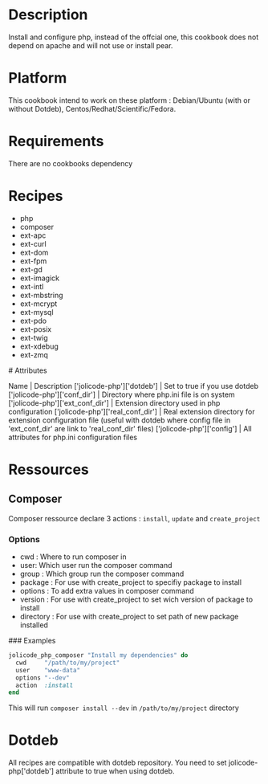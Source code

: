 # Description

Install and configure php, instead of the offcial one, this cookbook does not depend on apache and will not use or install pear.

# Platform

This cookbook intend to work on these platform : Debian/Ubuntu (with or without Dotdeb), Centos/Redhat/Scientific/Fedora.

# Requirements

There are no cookbooks dependency 

# Recipes

*  php
*  composer
*  ext-apc
*  ext-curl
*  ext-dom
*  ext-fpm
*  ext-gd
*  ext-imagick
*  ext-intl
*  ext-mbstring
*  ext-mcrypt
*  ext-mysql
*  ext-pdo
*  ext-posix
*  ext-twig
*  ext-xdebug
*  ext-zmq

# Attributes

Name | Description
['jolicode-php']['dotdeb'] | Set to true if you use dotdeb
['jolicode-php']['conf_dir'] | Directory where php.ini file is on system
['jolicode-php']['ext_conf_dir'] | Extension directory used in php configuration
['jolicode-php']['real_conf_dir'] | Real extension directory for extension configuration file (useful with dotdeb where config file in 'ext_conf_dir' are link to 'real_conf_dir' files)
['jolicode-php']['config'] | All attributes for php.ini configuration files

# Ressources

## Composer

Composer ressource declare 3 actions : `install`, `update` and `create_project`

### Options

* cwd : Where to run composer in
* user: Which user run the composer command
* group : Which group run the composer command
* package : For use with create_project to specifiy package to install
* options : To add extra values in composer command
* version : For use with create_project to set wich version of package to install
* directory : For use with create_project to set path of new package installed

### Examples

```ruby
jolicode_php_composer "Install my dependencies" do
  cwd     "/path/to/my/project"
  user    "www-data"
  options "--dev"
  action  :install
end
```

This will run `composer install --dev` in `/path/to/my/project` directory

# Dotdeb

All recipes are compatible with dotdeb repository. You need to set jolicode-php['dotdeb'] attribute to true when using dotdeb. 